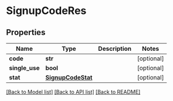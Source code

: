# SignupCodeRes

## Properties
Name | Type | Description | Notes
------------ | ------------- | ------------- | -------------
**code** | **str** |  | [optional] 
**single_use** | **bool** |  | [optional] 
**stat** | [**SignupCodeStat**](SignupCodeStat.md) |  | [optional] 

[[Back to Model list]](../README.md#documentation-for-models) [[Back to API list]](../README.md#documentation-for-api-endpoints) [[Back to README]](../README.md)


